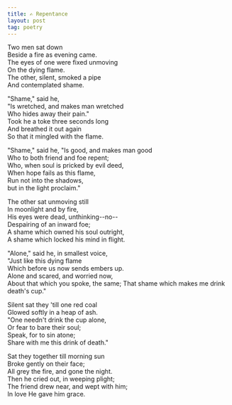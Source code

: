 ```yaml
---
title: ✍️ Repentance
layout: post
tag: poetry
---
```


Two men sat down  
Beside a fire as evening came.  
The eyes of one were fixed unmoving  
On the dying flame.  
The other, silent, smoked a pipe  
And contemplated shame.  

"Shame," said he,  
"Is wretched, and makes man wretched  
Who hides away their pain."  
Took he a toke three seconds long  
And breathed it out again  
So that it mingled with the flame.  

"Shame," said he, "Is good, and makes man good  
Who to both friend and foe repent;  
Who, when soul is pricked by evil deed,  
When hope fails as this flame,  
Run not into the shadows,  
but in the light proclaim."

The other sat unmoving still  
In moonlight and by fire,  
His eyes were dead, unthinking--no--  
Despairing of an inward foe;  
A shame which owned his soul outright,  
A shame which locked his mind in flight.  

"Alone," said he, in smallest voice,  
"Just like this dying flame  
Which before us now sends embers up.  
Alone and scared, and worried now,  
About that which you spoke, the same;
That shame which makes me drink death's cup."  

Silent sat they 'till one red coal  
Glowed softly in a heap of ash.  
"One needn't drink the cup alone,  
Or fear to bare their soul;  
Speak, for to sin atone;  
Share with me this drink of death."  

Sat they together till morning sun  
Broke gently on their face;  
All grey the fire, and gone the night.  
Then he cried out, in weeping plight;  
The friend drew near, and wept with him;  
In love He gave him grace.  